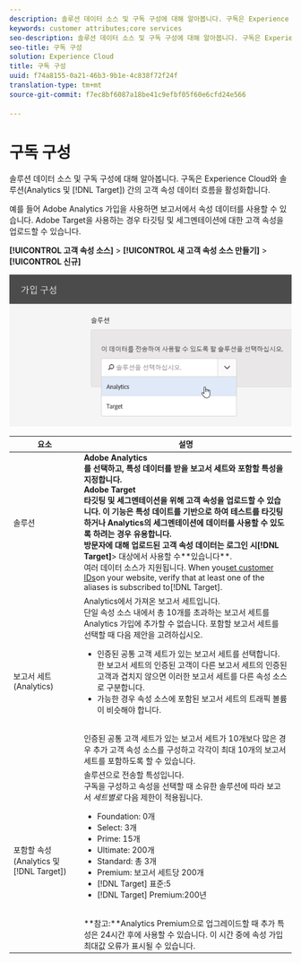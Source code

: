 ```yaml
---
description: 솔루션 데이터 소스 및 구독 구성에 대해 알아봅니다. 구독은 Experience Cloud와 솔루션(Analytics 및 Target) 간의 고객 속성 데이터 흐름을 활성화합니다.
keywords: customer attributes;core services
seo-description: 솔루션 데이터 소스 및 구독 구성에 대해 알아봅니다. 구독은 Experience Cloud와 솔루션(Analytics 및 Target) 간의 고객 속성 데이터 흐름을 활성화합니다.
seo-title: 구독 구성
solution: Experience Cloud
title: 구독 구성
uuid: f74a8155-0a21-46b3-9b1e-4c838f72f24f
translation-type: tm+mt
source-git-commit: f7ec8bf6087a18be41c9efbf05f60e6cfd24e566

---
```



# 구독 구성

솔루션 데이터 소스 및 구독 구성에 대해 알아봅니다. 구독은 Experience Cloud와 솔루션(Analytics 및 [!DNL Target]) 간의 고객 속성 데이터 흐름을 활성화합니다.

예를 들어 Adobe Analytics 가입을 사용하면 보고서에서 속성 데이터를 사용할 수 있습니다. Adobe Target을 사용하는 경우 타깃팅 및 세그멘테이션에 대한 고객 속성을 업로드할 수 있습니다.

**[!UICONTROL 고객 속성 소스]** > **[!UICONTROL 새 고객 속성 소스 만들기]** > **[!UICONTROL 신규]**

![](assets/configure_subscription_page.png)

| 요소 | 설명 |
|--- |--- |
| 솔루션 | **Adobe Analytics **<br>를 선택하고, 특성 데이터를 받을 보고서 세트와 포함할 특성을 지정합니다.<br>**Adobe Target**<br>타깃팅 및 세그멘테이션을 위해 고객 속성을 업로드할 수 있습니다. 이 기능은 특성 데이트를 기반으로 하여 테스트를 타깃팅하거나 Analytics의 세그멘테이션에 데이터를 사용할 수 있도록 하려는 경우 유용합니다.<br>방문자에 대해 업로드된 고객 속성 데이터는 로그인 시&#x200B;**[!DNL Target]**> 대상에서 사용할 수**&#x200B;있습니다&#x200B;**.<br>여러 데이터 소스가 지원됩니다. When you[set customer IDs](../core-services/core-services.md)on your website, verify that at least one of the aliases is subscribed to[!DNL Target]. |
| 보고서 세트(Analytics) | Analytics에서 가져온 보고서 세트입니다.<br>단일 속성 소스 내에서 총 10개를 초과하는 보고서 세트를 Analytics 가입에 추가할 수 없습니다. 포함할 보고서 세트를 선택할 때 다음 제안을 고려하십시오.<ul><li>인증된 공통 고객 세트가 있는 보고서 세트를 선택합니다. 한 보고서 세트의 인증된 고객이 다른 보고서 세트의 인증된 고객과 겹치지 않으면 이러한 보고서 세트를 다른 속성 소스로 구분합니다.</li><li>가능한 경우 속성 소스에 포함된 보고서 세트의 트래픽 볼륨이 비슷해야 합니다.</li></ul><br>인증된 공통 고객 세트가 있는 보고서 세트가 10개보다 많은 경우 추가 고객 속성 소스를 구성하고 각각이 최대 10개의 보고서 세트를 포함하도록 할 수 있습니다. |
| 포함할 속성(Analytics 및 [!DNL Target]) | 솔루션으로 전송할 특성입니다. <br>구독을 구성하고 속성을 선택할 때 소유한 솔루션에 따라 보고서 _세트별로_ 다음 제한이 적용됩니다.<ul><li>Foundation: 0개</li><li>Select: 3개</li><li>Prime: 15개</li><li>Ultimate: 200개</li><li>Standard: 총 3개</li><li>Premium: 보고서 세트당 200개</li><li>[!DNL Target] 표준:5</li><li>[!DNL Target] Premium:200년</li></ul><br>**참고:**Analytics Premium으로 업그레이드할 때 추가 특성은 24시간 후에 사용할 수 있습니다. 이 시간 중에 속성 가입 최대값 오류가 표시될 수 있습니다. |
